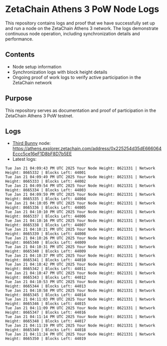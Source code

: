 # ZetaChain Athens 3 PoW Node Logs
This repository contains logs and proof that we have successfully set up and run a node on the ZetaChain Athens 3 network. The logs demonstrate continuous node operation, including synchronization details and performance.

## Contents
- Node setup information
- Synchronization logs with block height details
- Ongoing proof of work logs to verify active participation in the ZetaChain network

## Purpose
This repository serves as documentation and proof of participation in the ZetaChain Athens 3 PoW testnet.

## Logs

- [Third Bunny](https://thirdbunny.xyz/) node: https://athens.explorer.zetachain.com/address/0x225254d35dE666064Eccc5ce16eF1D8bF8D7b5EE
- Latest logs:
```
Tue Jan 21 04:09:43 PM UTC 2025 Your Node Height: 8621331 | Network Height: 8665332 | Blocks Left: 44001
Tue Jan 21 04:09:49 PM UTC 2025 Your Node Height: 8621331 | Network Height: 8665333 | Blocks Left: 44002
Tue Jan 21 04:09:54 PM UTC 2025 Your Node Height: 8621331 | Network Height: 8665334 | Blocks Left: 44003
Tue Jan 21 04:09:59 PM UTC 2025 Your Node Height: 8621331 | Network Height: 8665335 | Blocks Left: 44004
Tue Jan 21 04:10:05 PM UTC 2025 Your Node Height: 8621331 | Network Height: 8665336 | Blocks Left: 44005
Tue Jan 21 04:10:10 PM UTC 2025 Your Node Height: 8621331 | Network Height: 8665337 | Blocks Left: 44006
Tue Jan 21 04:10:16 PM UTC 2025 Your Node Height: 8621331 | Network Height: 8665338 | Blocks Left: 44007
Tue Jan 21 04:10:21 PM UTC 2025 Your Node Height: 8621331 | Network Height: 8665339 | Blocks Left: 44008
Tue Jan 21 04:10:26 PM UTC 2025 Your Node Height: 8621331 | Network Height: 8665340 | Blocks Left: 44009
Tue Jan 21 04:10:31 PM UTC 2025 Your Node Height: 8621331 | Network Height: 8665340 | Blocks Left: 44009
Tue Jan 21 04:10:37 PM UTC 2025 Your Node Height: 8621331 | Network Height: 8665341 | Blocks Left: 44010
Tue Jan 21 04:10:42 PM UTC 2025 Your Node Height: 8621331 | Network Height: 8665342 | Blocks Left: 44011
Tue Jan 21 04:10:47 PM UTC 2025 Your Node Height: 8621331 | Network Height: 8665343 | Blocks Left: 44012
Tue Jan 21 04:10:53 PM UTC 2025 Your Node Height: 8621331 | Network Height: 8665344 | Blocks Left: 44013
Tue Jan 21 04:10:58 PM UTC 2025 Your Node Height: 8621331 | Network Height: 8665345 | Blocks Left: 44014
Tue Jan 21 04:11:03 PM UTC 2025 Your Node Height: 8621331 | Network Height: 8665346 | Blocks Left: 44015
Tue Jan 21 04:11:09 PM UTC 2025 Your Node Height: 8621331 | Network Height: 8665347 | Blocks Left: 44016
Tue Jan 21 04:11:14 PM UTC 2025 Your Node Height: 8621331 | Network Height: 8665348 | Blocks Left: 44017
Tue Jan 21 04:11:19 PM UTC 2025 Your Node Height: 8621331 | Network Height: 8665349 | Blocks Left: 44018
Tue Jan 21 04:11:24 PM UTC 2025 Your Node Height: 8621331 | Network Height: 8665350 | Blocks Left: 44019
```

